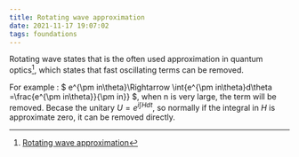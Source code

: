 ```yaml
---
title: Rotating wave approximation
date: 2021-11-17 19:07:02
tags: foundations
---
```


Rotating wave states that is the often used approximation in quantum optics[^1], which states that fast oscillating terms can be removed.

For example :
$ e^{\pm in\theta}\Rightarrow \int{e^{\pm in\theta}d\theta =\frac{e^{\pm in\theta}}{\pm in}} $, when n is very large, the term will be removed. Becase the unitary $U = e^{i\int Hdt}$, so normally if the integral in $H$ is approximate zero, it can be removed directly.

[^1]: [Rotating wave approximation](https://www.scirp.org/pdf/JMP_2017112717081165.pdf)

